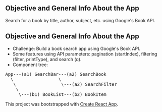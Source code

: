 ## Objective and General Info About the App

Search for a book by title, author, subject, etc. using Google's Book API.

## Objective and General Info About the App

- Challenge: Build a book search app using Google's Book API.
- Some features using API parameters: pagination (startIndex), filtering (filter, printType), and search (q).
- Component tree:

<pre>
App---(a1) SearchBar---(a2) SearchBook
  \                 \
   \                 \---(a2) SearchFilter
    \
     \---(b1) BookList---(b2) BookItem
</pre>

This project was bootstrapped with [Create React App](https://github.com/facebook/create-react-app).
